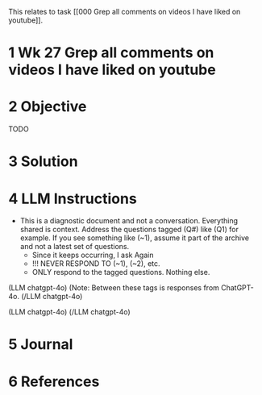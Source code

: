 
This relates to task [[000 Grep all comments on videos I have liked on youtube]].

# 1 Wk 27 Grep all comments on videos I have liked on youtube

# 2 Objective

TODO

# 3 Solution


# 4 LLM Instructions
- This is a diagnostic document and not a conversation. Everything shared is context. Address the questions tagged (Q#) like (Q1) for example. If you see something like (~1), assume it part of the archive and not a latest set of questions.
	- Since it keeps occurring, I ask Again
	- !!! NEVER RESPOND TO (~1), (~2), etc.
	- ONLY respond to the tagged questions. Nothing else.

(LLM chatgpt-4o)
(Note: Between these tags is responses from ChatGPT-4o.
(/LLM chatgpt-4o)

(LLM chatgpt-4o)
(/LLM chatgpt-4o)

# 5 Journal

# 6 References

